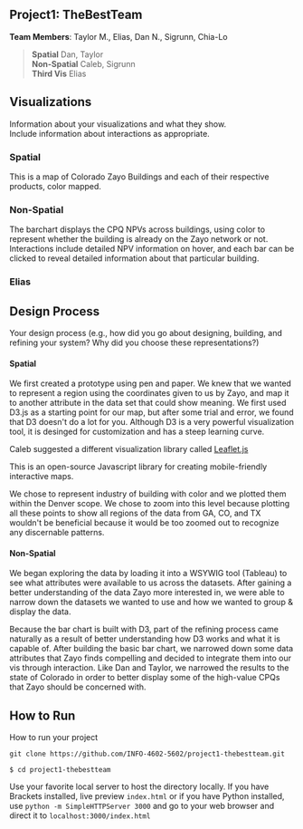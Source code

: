 
Project1: TheBestTeam
---
**Team Members**: Taylor M., Elias, Dan N., Sigrunn, Chia-Lo <br />
> **Spatial** Dan, Taylor <br />
> **Non-Spatial** Caleb, Sigrunn <br />
> **Third Vis** Elias

## Visualizations
Information about your visualizations and what they show.
<br />
Include information about interactions as appropriate.

### Spatial
This is a map of Colorado Zayo Buildings and each of their respective products, color mapped. 

### Non-Spatial
The barchart displays the CPQ NPVs across buildings, using color to represent whether the building is already on the Zayo network or not. Interactions include detailed NPV information on hover, and each bar can be clicked to reveal detailed information about that particular building.

### Elias

## Design Process
Your design process (e.g., how did you go about designing, building, and refining your system? Why did you choose these representations?)

#### Spatial
We first created a prototype using pen and paper. We knew that we wanted to represent a region using the coordinates given to us by Zayo, and map it to another attribute in the data set that could show meaning. We first used D3.js as a starting point for our map, but after some trial and error, we found that D3 doesn't do a lot for you. Although D3 is a very powerful visualization tool, it is desinged for customization and has a steep learning curve. 

Caleb suggested a different visualization library called [Leaflet.js](http://leafletjs.com/) 

This is an open-source Javascript library for creating mobile-friendly interactive maps. 

We chose to represent industry of building with color and we plotted them within the Denver scope. We chose to zoom into this level because plotting all these points to show all regions of the data from GA, CO, and TX wouldn't be beneficial because it would be too zoomed out to recognize any discernable patterns.

#### Non-Spatial
We began exploring the data by loading it into a WSYWIG tool (Tableau) to see what attributes were available to us across the datasets. After gaining a better understanding of the data Zayo more interested in, we were able to narrow down the datasets we wanted to use and how we wanted to group & display the data.

Because the bar chart is built with D3, part of the refining process came naturally as a result of better understanding how D3 works and what it is capable of. After building the basic bar chart, we narrowed down some data attributes that Zayo finds compelling and decided to integrate them into our vis through interaction. Like Dan and Taylor, we narrowed the results to the state of Colorado in order to better display some of the high-value CPQs that Zayo should be concerned with.

## How to Run
How to run your project

```
git clone https://github.com/INFO-4602-5602/project1-thebestteam.git
```

```
$ cd project1-thebestteam
```

Use your favorite local server to host the directory locally. If you have Brackets installed, live preview ```index.html``` or if you have Python installed, use ```python -m SimpleHTTPServer 3000``` and go to your web browser and direct it to ```localhost:3000/index.html```
